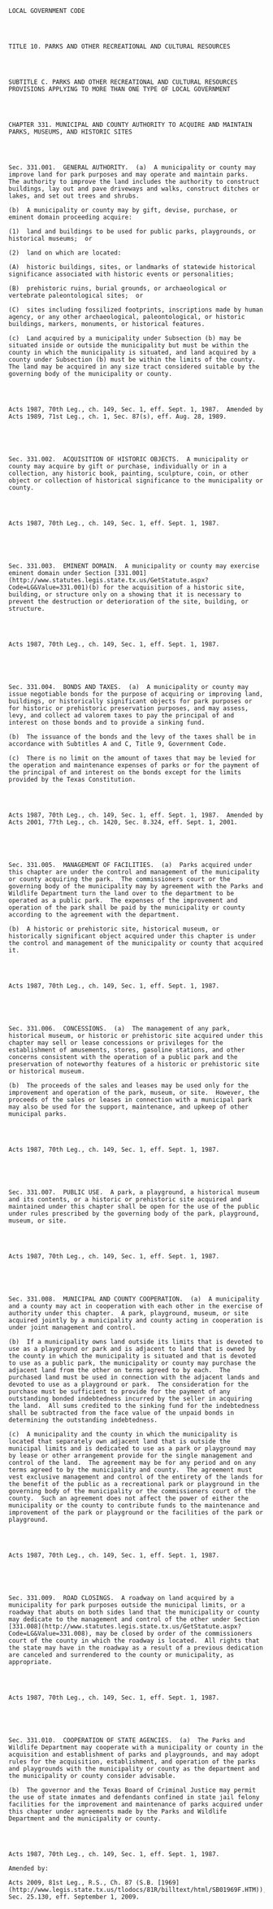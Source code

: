 ﻿
    
    
    	
    					
    
    
    LOCAL GOVERNMENT CODE
    
      
    
    
    TITLE 10. PARKS AND OTHER RECREATIONAL AND CULTURAL RESOURCES
    
      
    
    
    SUBTITLE C. PARKS AND OTHER RECREATIONAL AND CULTURAL RESOURCES PROVISIONS APPLYING TO MORE THAN ONE TYPE OF LOCAL GOVERNMENT
    
      
    
    
    CHAPTER 331. MUNICIPAL AND COUNTY AUTHORITY TO ACQUIRE AND MAINTAIN PARKS, MUSEUMS, AND HISTORIC SITES
    
      
    
    
    Sec. 331.001.  GENERAL AUTHORITY.  (a)  A municipality or county may improve land for park purposes and may operate and maintain parks.  The authority to improve the land includes the authority to construct buildings, lay out and pave driveways and walks, construct ditches or lakes, and set out trees and shrubs.
    
    (b)  A municipality or county may by gift, devise, purchase, or eminent domain proceeding acquire:
    
    (1)  land and buildings to be used for public parks, playgrounds, or historical museums;  or
    
    (2)  land on which are located:
    
    (A)  historic buildings, sites, or landmarks of statewide historical significance associated with historic events or personalities;
    
    (B)  prehistoric ruins, burial grounds, or archaeological or vertebrate paleontological sites;  or
    
    (C)  sites including fossilized footprints, inscriptions made by human agency, or any other archaeological, paleontological, or historic buildings, markers, monuments, or historical features.
    
    (c)  Land acquired by a municipality under Subsection (b) may be situated inside or outside the municipality but must be within the county in which the municipality is situated, and land acquired by a county under Subsection (b) must be within the limits of the county.  The land may be acquired in any size tract considered suitable by the governing body of the municipality or county.
    
    
    
    
    Acts 1987, 70th Leg., ch. 149, Sec. 1, eff. Sept. 1, 1987.  Amended by Acts 1989, 71st Leg., ch. 1, Sec. 87(s), eff. Aug. 28, 1989.
    
    
    
    
    
    Sec. 331.002.  ACQUISITION OF HISTORIC OBJECTS.  A municipality or county may acquire by gift or purchase, individually or in a collection, any historic book, painting, sculpture, coin, or other object or collection of historical significance to the municipality or county.
    
    
    
    
    Acts 1987, 70th Leg., ch. 149, Sec. 1, eff. Sept. 1, 1987.
    
    
    
    
    
    Sec. 331.003.  EMINENT DOMAIN.  A municipality or county may exercise eminent domain under Section [331.001](http://www.statutes.legis.state.tx.us/GetStatute.aspx?Code=LG&Value=331.001)(b) for the acquisition of a historic site, building, or structure only on a showing that it is necessary to prevent the destruction or deterioration of the site, building, or structure.
    
    
    
    
    Acts 1987, 70th Leg., ch. 149, Sec. 1, eff. Sept. 1, 1987.
    
    
    
    
    
    Sec. 331.004.  BONDS AND TAXES.  (a)  A municipality or county may issue negotiable bonds for the purpose of acquiring or improving land, buildings, or historically significant objects for park purposes or for historic or prehistoric preservation purposes, and may assess, levy, and collect ad valorem taxes to pay the principal of and interest on those bonds and to provide a sinking fund.
    
    (b)  The issuance of the bonds and the levy of the taxes shall be in accordance with Subtitles A and C, Title 9, Government Code.
    
    (c)  There is no limit on the amount of taxes that may be levied for the operation and maintenance expenses of parks or for the payment of the principal of and interest on the bonds except for the limits provided by the Texas Constitution.
    
    
    
    
    Acts 1987, 70th Leg., ch. 149, Sec. 1, eff. Sept. 1, 1987.  Amended by Acts 2001, 77th Leg., ch. 1420, Sec. 8.324, eff. Sept. 1, 2001.
    
    
    
    
    
    Sec. 331.005.  MANAGEMENT OF FACILITIES.  (a)  Parks acquired under this chapter are under the control and management of the municipality or county acquiring the park.  The commissioners court or the governing body of the municipality may by agreement with the Parks and Wildlife Department turn the land over to the department to be operated as a public park.  The expenses of the improvement and operation of the park shall be paid by the municipality or county according to the agreement with the department.
    
    (b)  A historic or prehistoric site, historical museum, or historically significant object acquired under this chapter is under the control and management of the municipality or county that acquired it.
    
    
    
    
    Acts 1987, 70th Leg., ch. 149, Sec. 1, eff. Sept. 1, 1987.
    
    
    
    
    
    Sec. 331.006.  CONCESSIONS.  (a)  The management of any park, historical museum, or historic or prehistoric site acquired under this chapter may sell or lease concessions or privileges for the establishment of amusements, stores, gasoline stations, and other concerns consistent with the operation of a public park and the preservation of noteworthy features of a historic or prehistoric site or historical museum.
    
    (b)  The proceeds of the sales and leases may be used only for the improvement and operation of the park, museum, or site.  However, the proceeds of the sales or leases in connection with a municipal park may also be used for the support, maintenance, and upkeep of other municipal parks.
    
    
    
    
    Acts 1987, 70th Leg., ch. 149, Sec. 1, eff. Sept. 1, 1987.
    
    
    
    
    
    Sec. 331.007.  PUBLIC USE.  A park, a playground, a historical museum and its contents, or a historic or prehistoric site acquired and maintained under this chapter shall be open for the use of the public under rules prescribed by the governing body of the park, playground, museum, or site.
    
    
    
    
    Acts 1987, 70th Leg., ch. 149, Sec. 1, eff. Sept. 1, 1987.
    
    
    
    
    
    Sec. 331.008.  MUNICIPAL AND COUNTY COOPERATION.  (a)  A municipality and a county may act in cooperation with each other in the exercise of authority under this chapter.  A park, playground, museum, or site acquired jointly by a municipality and county acting in cooperation is under joint management and control.
    
    (b)  If a municipality owns land outside its limits that is devoted to use as a playground or park and is adjacent to land that is owned by the county in which the municipality is situated and that is devoted to use as a public park, the municipality or county may purchase the adjacent land from the other on terms agreed to by each.  The purchased land must be used in connection with the adjacent lands and devoted to use as a playground or park.  The consideration for the purchase must be sufficient to provide for the payment of any outstanding bonded indebtedness incurred by the seller in acquiring the land.  All sums credited to the sinking fund for the indebtedness shall be subtracted from the face value of the unpaid bonds in determining the outstanding indebtedness.
    
    (c)  A municipality and the county in which the municipality is located that separately own adjacent land that is outside the municipal limits and is dedicated to use as a park or playground may by lease or other arrangement provide for the single management and control of the land.  The agreement may be for any period and on any terms agreed to by the municipality and county.  The agreement must vest exclusive management and control of the entirety of the lands for the benefit of the public as a recreational park or playground in the governing body of the municipality or the commissioners court of the county.  Such an agreement does not affect the power of either the municipality or the county to contribute funds to the maintenance and improvement of the park or playground or the facilities of the park or playground.
    
    
    
    
    Acts 1987, 70th Leg., ch. 149, Sec. 1, eff. Sept. 1, 1987.
    
    
    
    
    
    Sec. 331.009.  ROAD CLOSINGS.  A roadway on land acquired by a municipality for park purposes outside the municipal limits, or a roadway that abuts on both sides land that the municipality or county may dedicate to the management and control of the other under Section [331.008](http://www.statutes.legis.state.tx.us/GetStatute.aspx?Code=LG&Value=331.008), may be closed by order of the commissioners court of the county in which the roadway is located.  All rights that the state may have in the roadway as a result of a previous dedication are canceled and surrendered to the county or municipality, as appropriate.
    
    
    
    
    Acts 1987, 70th Leg., ch. 149, Sec. 1, eff. Sept. 1, 1987.
    
    
    
    
    
    Sec. 331.010.  COOPERATION OF STATE AGENCIES.  (a)  The Parks and Wildlife Department may cooperate with a municipality or county in the acquisition and establishment of parks and playgrounds, and may adopt rules for the acquisition, establishment, and operation of the parks and playgrounds with the municipality or county as the department and the municipality or county consider advisable.
    
    (b)  The governor and the Texas Board of Criminal Justice may permit the use of state inmates and defendants confined in state jail felony facilities for the improvement and maintenance of parks acquired under this chapter under agreements made by the Parks and Wildlife Department and the municipality or county.
    
    
    
    
    Acts 1987, 70th Leg., ch. 149, Sec. 1, eff. Sept. 1, 1987.
    
    Amended by: 
    
    Acts 2009, 81st Leg., R.S., Ch. 87 (S.B. [1969](http://www.legis.state.tx.us/tlodocs/81R/billtext/html/SB01969F.HTM)), Sec. 25.130, eff. September 1, 2009.
    
    
    
    
    				
